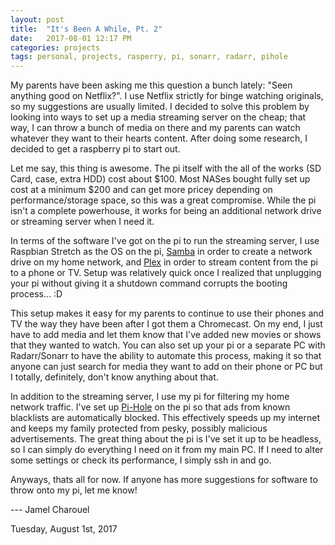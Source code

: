 ```yaml
---
layout: post
title:  "It's Been A While, Pt. 2"
date:   2017-08-01 12:17 PM
categories: projects
tags: personal, projects, rasperry, pi, sonarr, radarr, pihole
---
```


   My parents have been asking me this question a bunch lately: "Seen anything good on Netflix?". I use Netflix strictly for binge watching originals, so my suggestions are usually limited. I decided to solve this problem by looking into ways to set up a media streaming server on the cheap; that way, I can throw a bunch of media on there and my parents can watch whatever they want to their hearts content. After doing some research, I decided to get a raspberry pi to start out. 

   Let me say, this thing is awesome. The pi itself with the all of the works (SD Card, case, extra HDD) cost about $100. Most NASes bought fully set up cost at a minimum $200 and can get more pricey depending on performance/storage space, so this was a great compromise. While the pi isn't a complete powerhouse, it works for being an additional network drive or streaming server when I need it.

   In terms of the software I've got on the pi to run the streaming server, I use Raspbian Stretch as the OS on the pi, [Samba](https://www.raspberrypi.org/magpi/samba-file-server/) in order to create a network drive on my home network, and [Plex](plex.tv) in order to stream content from the pi to a phone or TV. Setup was relatively quick once I realized that unplugging your pi without giving it a shutdown command corrupts the booting process... :D

   This setup makes it easy for my parents to continue to use their phones and TV the way they have been after I got them a Chromecast. On my end, I just have to add media and let them know that I've added new movies or shows that they wanted to watch. You can also set up your pi or a separate PC with Radarr/Sonarr to have the ability to automate this process, making it so that anyone can just search for media they want to add on their phone or PC but I totally, definitely, don't know anything about that.

   In addition to the streaming server, I use my pi for filtering my home network traffic. I've set up [Pi-Hole](https://pi-hole.net/) on the pi so that ads from known blacklists are automatically blocked. This effectively speeds up my internet and keeps my family protected from pesky, possibly malicious advertisements.   The great thing about the pi is I've set it up to be headless, so I can simply do everything I need on it from my main PC. If I need to alter some settings or check its performance, I simply ssh in and go.

   Anyways, thats all for now. If anyone has more suggestions for software to throw onto my pi, let me know!

--- Jamel Charouel

Tuesday, August 1st, 2017
